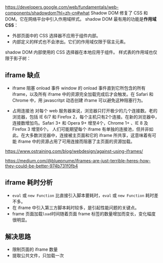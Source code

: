 
https://developers.google.com/web/fundamentals/web-components/shadowdom?hl=zh-cn#what
Shadow DOM 修复了 CSS 和 DOM。它在网络平台中引入作用域样式。
shadow DOM 最有用的功能是**作用域 CSS**：
* 外部页面中的 CSS 选择器不应用于组件内部。
* 内部定义的样式也不会渗出。它们的作用域仅限于宿主元素。

shadow DOM 内部使用的 CSS 选择器在本地应用于组件。
样式表的作用域也仅限于影子树：


## iframe 缺点

* iframe 阻塞 onload 事件
window 的 onload 事件直到它所包含的所有 iframe，以及所有 iframe 中的资源完全加载完成后才会触发。在 Safari 和 Chrome 中，用 javascritpt 动态创建 iframe 可以避免这种阻塞行为。

* 占用连接池
对每个 web 服务器来说，浏览器只打开极少的几个连接数。老的浏览器，包括 IE 6/7 和 Firefox 2，每个主机只有2个连接。在新的浏览器中，连接数增加鸟。Safari 3+ 和 Opera 9+ 增至4个，Chrome 1+ 、IE 8 及 Firefox 3 增至6个。
人们可能期望每个 iframe 有单独的连接池，但并非如此。在大多数浏览器中，连接被主页面和它的 iframe 所共享，这意味着有可能 iframe 中的资源占用了可用连接而阻塞了主页面的资源加载。

https://www.ostraining.com/blog/webdesign/against-using-iframes/

https://medium.com/@bluepnume/iframes-are-just-terrible-heres-how-they-could-be-better-974b731f0fb4



## iframe 耗时分析

* `eval` 或 `new Function` 比直接引入脚本要耗时，`eval` 或 `new Function` 耗时差不多。
* 在 iframe 中引入第三方脚本耗时较多，是引起性能问题的关键点。
* frame 页面加载`load`时间随着页面 frame 标签的数量增加而变长，变化幅度很明显。


## 解决思路

* 限制页面的 iframe 数量
* 提取公共文件，只加载一次
